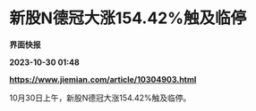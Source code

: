 # 新股N德冠大涨154.42%触及临停
**界面快报**

**2023-10-30 01:48**

**https://www.jiemian.com/article/10304903.html**

10月30日上午，新股N德冠大涨154.42%触及临停。